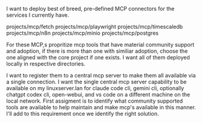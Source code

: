 I want to deploy best of breed, pre-defined MCP connectors for the services I currently have. 

projects/mcp/fetch
projects/mcp/playwright
projects/mcp/timescaledb
projects/mcp/n8n
projects/mcp/minio
projects/mcp/postgres

For these MCP,s propritize mcp tools that have material community support and adoption, if there is more than one with similiar adoption, choose the one aligned with the core project if one exists.
I want all of them deployed locally in respective directories.

I want to register them to a central mcp server to make them all available via a single connection.
I want the single central mcp server capability to be available on my linuxserver.lan for claude code cli, gemini cli, optionally chatgpt codex cli, open-webui, and vs code on a different machine on the local network.
First assigment is to identify what community supported tools are available to help maintain and make mcp's available in this manner.
I'll add to this requirement once we identify the right solution.
